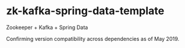 # zk-kafka-spring-data-template
Zookeeper + Kafka + Spring Data

Confirming version compatibility across dependencies as of May 2019.
